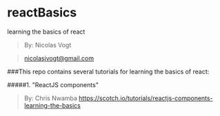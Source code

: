 # reactBasics
learning the basics of react
>By: Nicolas Vogt

>nicolasjvogt@gmail.com

###This repo contains several tutorials for learning the basics of react:

#####1. "ReactJS components"

>By: Chris Nwamba 
https://scotch.io/tutorials/reactjs-components-learning-the-basics
